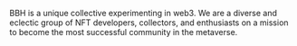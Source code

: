 BBH is a unique collective experimenting in web3. We are a diverse and eclectic group of NFT developers, collectors, and enthusiasts on a mission to become the most successful community in the metaverse.